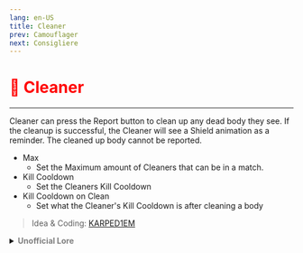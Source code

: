```yaml
---
lang: en-US
title: Cleaner
prev: Camouflager
next: Consigliere
---
```


# <font color="red">🧹 <b>Cleaner</b></font> <Badge text="Support" type="tip" vertical="middle"/>
---

Cleaner can press the Report button to clean up any dead body they see. If the cleanup is successful, the Cleaner will see a Shield animation as a reminder. The cleaned up body cannot be reported.
* Max
  * Set the Maximum amount of Cleaners that can be in a match.
* Kill Cooldown
  * Set the Cleaners Kill Cooldown
* Kill Cooldown on Clean
  * Set what the Cleaner's Kill Cooldown is after cleaning a body

> Idea & Coding: [KARPED1EM](https://github.com/KARPED1EM)

<details>
<summary><b><font color=gray>Unofficial Lore</font></b></summary>

Prologue The Cleaner met the parasite but he never anticipated how this confrontation would turn out Chapter 1 Hey there The cleaner saw the loner around HQ and went on to talk to him but got a very unusual response.. Almost cleaner like but wouldn't the cleaner be able to see the role of the impostor then? Curious.. He went on to meet again with the trusty Mad scientist who leads to the development of Impostor roles and asked him about something, The report button working Chapter 2 Just take it out! The cleaner was very germophobic and would never even touch a dead body, It was just kill and kill... But the parasite? It would poke around the body but the cleaner needed to learn this art to use his ability so... Chapter 3 Teach me sensei After years (days) of learning the cleaner finally learnt how to poke around dead bodies and now finally... He could use his ability that he wanted to... Poke around dead bodies and clean them up so he could disarm their report button Chapter 4 After Killing After killing the body the cleaner pressed the report button and started to search for the button and finally he found it and dismantled it, Finally making the body unreportable Chapter 5 But I need to clean this up Thought the Cleaner as he went on to grab a mop and wipe wipe wipe as he cleaned it fully but then he was being treated like a Janitor which made him So overly angry he started to become demented and ate the bodies... Nom Nom Chapter 6 A new Villain As the Cleaner went on he started developing variants like a scavenger, Oblivious addons... And more But the cleaner was so powerful in cleaning away bodies that he kept on winning as he made the Beans incapable of reporting!! I mean- Isn't this story a bit gross
> Submitted by: champofchamps78
</details>